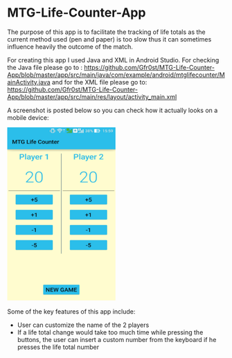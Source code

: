 # MTG-Life-Counter-App
The purpose of this app is to facilitate the tracking of life totals as the current method used (pen and paper) is too slow thus it can sometimes influence heavily the outcome of the match.

For creating this app I used Java and XML in Android Studio. For checking the Java file please go to : https://github.com/Gfr0st/MTG-Life-Counter-App/blob/master/app/src/main/java/com/example/android/mtglifecounter/MainActivity.java and for the XML file please go to: https://github.com/Gfr0st/MTG-Life-Counter-App/blob/master/app/src/main/res/layout/activity_main.xml

A screenshot is posted below so you can check how it actually looks on a mobile device:

<img src="https://github.com/Gfr0st/MTG-Life-Counter-App/blob/master/mtgapp.jpg" width="250" height="400" />

Some of the key features of this app include: 
- User can customize the name of the 2 players
- If a life total change would take too much time while pressing the buttons, the user can insert a custom number from the keyboard if he presses the life total number



